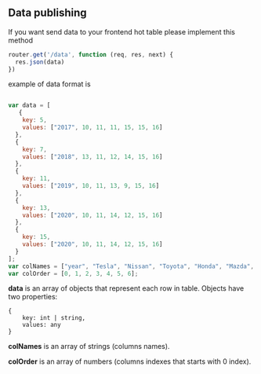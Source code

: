 ## Data publishing

If you want send data to your frontend hot table please implement this method 

```javascript
router.get('/data', function (req, res, next) {
  res.json(data)
})
```

example of data format is 

```javascript

var data = [
   {
    key: 5,
    values: ["2017", 10, 11, 11, 15, 15, 16]
  },
  {
    key: 7,
    values: ["2018", 13, 11, 12, 14, 15, 16]
  },
  {
    key: 11,
    values: ["2019", 10, 11, 13, 9, 15, 16]
  },
  {
    key: 13,
    values: ["2020", 10, 11, 14, 12, 15, 16]
  },
  {
    key: 15,
    values: ["2020", 10, 11, 14, 12, 15, 16]
  }
];
var colNames = ["year", "Tesla", "Nissan", "Toyota", "Honda", "Mazda", "Ford"];
var colOrder = [0, 1, 2, 3, 4, 5, 6];

```
**data** is an array of objects that represent each row in table. Objects have two properties: 
```
{
    key: int | string,
    values: any
}
``` 


**colNames** is an array of strings (columns names).

**colOrder** is an array of numbers (columns indexes that starts with 0 index).
